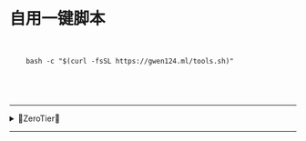 # 自用一键脚本

<br />

		bash -c "$(curl -fsSL https://gwen124.ml/tools.sh)"

<br />
		
#



---

<details>
<summary>🔻ZeroTier🔻</summary>
<br>

- 将网络ID替换成你自己的即可
```sh
sudo zerotier-cli join  8bd5124fd****3d4
```

```sh
sudo systemctl enable zerotier-one.service
```

<br />
</details>

---
